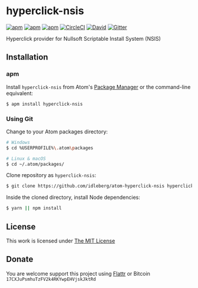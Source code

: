 # hyperclick-nsis

[![apm](https://flat.badgen.net/apm/license/hyperclick-nsis)](https://atom.io/packages/hyperclick-nsis)
[![apm](https://flat.badgen.net/apm/v/hyperclick-nsis)](https://atom.io/packages/hyperclick-nsis)
[![apm](https://flat.badgen.net/apm/dl/hyperclick-nsis)](https://atom.io/packages/hyperclick-nsis)
[![CircleCI](https://flat.badgen.net/circleci/github/idleberg/atom-hyperclick-nsis)](https://circleci.com/gh/idleberg/atom-hyperclick-nsis)
[![David](https://flat.badgen.net/david/dep/idleberg/atom-hyperclick-nsis)](https://david-dm.org/idleberg/atom-hyperclick-nsis)
[![Gitter](https://flat.badgen.net/badge/chat/on%20gitter/ff69b4)](https://gitter.im/NSIS-Dev/Atom)

Hyperclick provider for Nullsoft Scriptable Install System (NSIS)

## Installation

### apm

Install `hyperclick-nsis` from Atom's [Package Manager](http://flight-manual.atom.io/using-atom/sections/atom-packages/) or the command-line equivalent:

`$ apm install hyperclick-nsis`

### Using Git

Change to your Atom packages directory:

```bash
# Windows
$ cd %USERPROFILE%\.atom\packages

# Linux & macOS
$ cd ~/.atom/packages/
```

Clone repository as `hyperclick-nsis`:

```bash
$ git clone https://github.com/idleberg/atom-hyperclick-nsis hyperclick-nsis
```

Inside the cloned directory, install Node dependencies:

```bash
$ yarn || npm install
```

## License

This work is licensed under [The MIT License](https://opensource.org/licenses/MIT)

## Donate

You are welcome support this project using [Flattr](https://flattr.com/submit/auto?user_id=idleberg&url=https://github.com/idleberg/atom-hyperclick-nsis) or Bitcoin `17CXJuPsmhuTzFV2k4RKYwpEHVjskJktRd`

